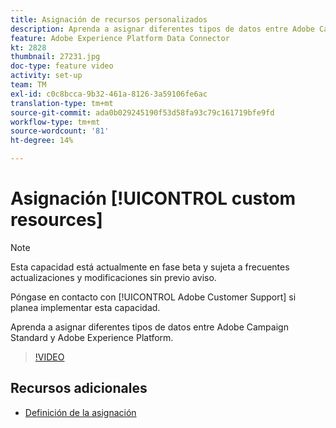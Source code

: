 ```yaml
---
title: Asignación de recursos personalizados
description: Aprenda a asignar diferentes tipos de datos entre Adobe Campaign Standard (ACS) y Adobe Experience Platform (AEP)
feature: Adobe Experience Platform Data Connector
kt: 2828
thumbnail: 27231.jpg
doc-type: feature video
activity: set-up
team: TM
exl-id: c0c8bcca-9b32-461a-8126-3a59106fe6ac
translation-type: tm+mt
source-git-commit: ada0b029245190f53d58fa93c79c161719bfe9fd
workflow-type: tm+mt
source-wordcount: '81'
ht-degree: 14%

---
```


# Asignación [!UICONTROL custom resources]

>[!NOTE]
>
>Esta capacidad está actualmente en fase beta y sujeta a frecuentes actualizaciones y modificaciones sin previo aviso.
>
>Póngase en contacto con [!UICONTROL Adobe Customer Support] si planea implementar esta capacidad.

Aprenda a asignar diferentes tipos de datos entre Adobe Campaign Standard y Adobe Experience Platform.

>[!VIDEO](https://video.tv.adobe.com/v/27231?quality=12)

## Recursos adicionales

* [Definición de la asignación](https://docs.adobe.com/content/help/en/campaign-standard/using/administrating/mapping-campaign-and-aep-data/aep-mapping-definition.html)
